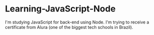 # Learning-JavaScript-Node
I'm studying JavaScript for back-end using Node. I'm trying to receive a certificate from Alura (one of the biggest tech schools in Brazil).

